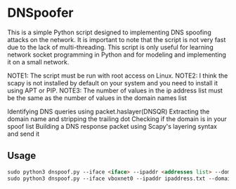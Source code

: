 # DNSpoofer

This is a simple Python script designed to implementing DNS spoofing attacks on the network. It is important to note that the script is not very fast due to the lack of multi-threading. This script is only useful for learning network socket programming in Python and for modeling and implementing it on a small network.

NOTE1: The script must be run with root access on Linux. 
NOTE2: I think the scapy is not installed by default on your system and you need to install it using APT or PIP. 
NOTE3: The number of values in the ip address list must be the same as the number of values in the domain names list


Identifying DNS queries using packet.haslayer(DNSQR)
Extracting the domain name and stripping the trailing dot
Checking if the domain is in your spoof list
Building a DNS response packet using Scapy's layering syntax and send it

## Usage

```markdown
sudo python3 dnspoof.py --iface <iface> --ipaddr <addresses list> --domain <domain list>
sudo python3 dnspoof.py --iface vboxnet0 --ipaddr ipaddress.txt --domain domains.txt
```
